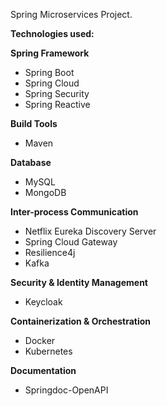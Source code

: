 Spring Microservices Project. 

**Technologies used:**

**Spring Framework**
* Spring Boot
* Spring Cloud
* Spring Security
* Spring Reactive

**Build Tools**
* Maven

**Database**
* MySQL
* MongoDB

**Inter-process Communication**
* Netflix Eureka Discovery Server
* Spring Cloud Gateway
* Resilience4j
* Kafka

**Security & Identity Management**
* Keycloak

**Containerization & Orchestration**
* Docker
* Kubernetes

**Documentation**
* Springdoc-OpenAPI
